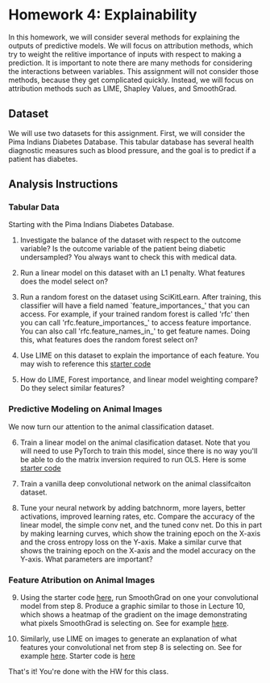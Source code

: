 # Homework 4: Explainability
In this homework, we will consider several methods for explaining the outputs of predictive models. We will focus on attribution methods, which try to weight the relitive importance of inputs with respect to making a prediction. It is important to note there are many methods for considering the interactions between variables. This assignment will not consider those methods, because they get complicated quickly. Instead, we will focus on attribution methods such as LIME, Shapley Values, and SmoothGrad. 




## Dataset

We will use two datasets for this assignment. First, we will consider the Pima Indians Diabetes Database. This tabular database has several health diagnostic measures such as blood pressure, and the goal is to predict if a patient has diabetes. 


## Analysis Instructions

### Tabular Data

Starting with the Pima Indians Diabetes Database. 

1. Investigate the balance of the dataset with respect to the outcome variable? Is the outcome variable of the patient being diabetic undersampled? You always want to check this with medical data. 

2. Run a linear model on this dataset with an L1 penalty. What features does the model select on? 

3. Run a random forest on the dataset using SciKitLearn. After training, this classifier will have a field named `feature_importances_' that you can access. For example, if your trained random forest is called 'rfc' then you can call 'rfc.feature_importances_' to access feature importance. You can also call 'rfc.feature_names_in_' to get feature names. Doing this, what features does the random forest select on? 

4. Use LIME on this dataset to explain the importance of each feature. You may wish to reference this [starter code](https://www.kaggle.com/code/prashant111/explain-your-model-predictions-with-lime)

5. How do LIME, Forest importance, and linear model weighting compare? Do they select similar features? 


### Predictive Modeling on Animal Images

We now turn our attention to the animal classification dataset. 

6. Train a linear model on the animal clasification dataset. Note that you will need to use PyTorch to train this model, since there is no way you'll be able to do the matrix inversion required to run OLS. Here is some [starter code](https://github.com/yunjey/pytorch-tutorial/blob/master/tutorials/01-basics/feedforward_neural_network/main.py)

7. Train a vanilla deep convolutional network on the animal classifcaiton dataset. 

8. Tune your neural network by adding batchnorm, more layers, better activations, improved learning rates, etc. Compare the accuracy of the linear model, the simple conv net, and the tuned conv net. Do this in part by making learning curves, which show the training epoch on the X-axis and the cross entropy loss on the Y-axis. Make a similar curve that shows the training epoch on the X-axis and the model accuracy on the Y-axis. What parameters are important? 


### Feature Atribution on Animal Images

9. Using the starter code [here](google.com), run SmoothGrad on one your convolutional model from step 8. Produce a graphic similar to those in Lecture 10, which shows a heatmap of the gradient on the image demonstrating what pixels SmoothGrad is selecting on. See for example [here](https://www.semanticscholar.org/paper/SmoothGrad%3A-removing-noise-by-adding-noise-Smilkov-Thorat/f538dca4def5167a32fbc12107b69a05f0c9d832/figure/2).

10. Similarly, use LIME on images to generate an explanation of what features your convolutional net from step 8 is selecting on. See for example [here](https://raw.githubusercontent.com/marcotcr/lime/master/doc/images/images.png). Starter code is [here](google.com)

That's it! You're done with the HW for this class. 

